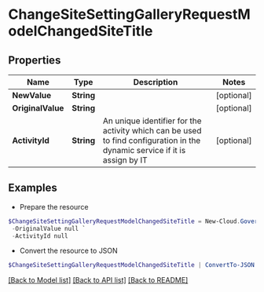 # ChangeSiteSettingGalleryRequestModelChangedSiteTitle
## Properties

Name | Type | Description | Notes
------------ | ------------- | ------------- | -------------
**NewValue** | **String** |  | [optional] 
**OriginalValue** | **String** |  | [optional] 
**ActivityId** | **String** | An unique identifier for the activity which can be used to find configuration in the dynamic service if it is assign by IT | [optional] 

## Examples

- Prepare the resource
```powershell
$ChangeSiteSettingGalleryRequestModelChangedSiteTitle = New-Cloud.Governance.ClientChangeSiteSettingGalleryRequestModelChangedSiteTitle  -NewValue null `
 -OriginalValue null `
 -ActivityId null
```

- Convert the resource to JSON
```powershell
$ChangeSiteSettingGalleryRequestModelChangedSiteTitle | ConvertTo-JSON
```

[[Back to Model list]](../README.md#documentation-for-models) [[Back to API list]](../README.md#documentation-for-api-endpoints) [[Back to README]](../README.md)

